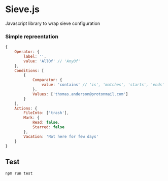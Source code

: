# Sieve.js

Javascript library to wrap sieve configuration

### Simple repreentation

```js
{
    Operator: {
        label: '',
        value: 'AllOf' // 'AnyOf'
    },
    Conditions: [
        {
            Comparator: {
                value: 'contains' // 'is', 'matches', 'starts', 'ends'
            },
            Values: ['thomas.anderson@protonmail.com']
        }
    ],
    Actions: {
        FileInto: ['trash'],
        Mark: {
            Read: false,
            Starred: false
        },
        Vacation: 'Not here for few days'
    }
}
```

## Test

`npm run test`
